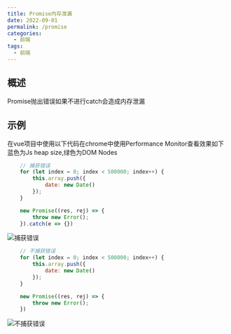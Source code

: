 ```yaml
---
title: Promise内存泄漏
date: 2022-09-01
permalink: /promise
categories:
  - 前端
tags:
  - 前端
---
```


## 概述
Promise抛出错误如果不进行catch会造成内存泄漏

## 示例
在vue项目中使用以下代码在chrome中使用Performance Monitor查看效果如下蓝色为Js heap size,绿色为DOM Nodes

```js
    // 捕获错误
    for (let index = 0; index < 500000; index++) {
        this.array.push({
            date: new Date()
        });
    }

    new Promise((res, rej) => {
        throw new Error();
    }).catch(e => {})
```

![捕获错误](/leaf/proise_catch.png)

```js
    // 不捕获错误
    for (let index = 0; index < 500000; index++) {
        this.array.push({
            date: new Date()
        });
    }

    new Promise((res, rej) => {
        throw new Error();
    })
```

![不捕获错误](/leaf/promise_nocatch.png)